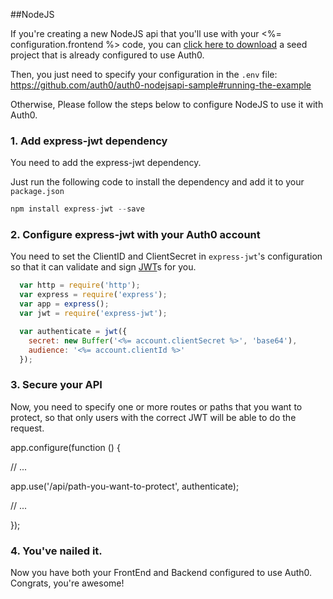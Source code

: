 ##NodeJS

If you're creating a new NodeJS api that you'll use with your <%= configuration.frontend %> code, you can [click here to download](https://github.com/auth0/auth0-nodejsapi-sample/archive/master.zip) a seed project that is already configured to use Auth0.

Then, you just need to specify your configuration in the `.env` file: https://github.com/auth0/auth0-nodejsapi-sample#running-the-example

Otherwise, Please follow the steps below to configure NodeJS to use it with Auth0.

### 1. Add express-jwt dependency

You need to add the express-jwt dependency.

Just run the following code to install the dependency and add it to your `package.json`

````js
npm install express-jwt --save
````

### 2. Configure express-jwt with your Auth0 account

You need to set the ClientID and ClientSecret in `express-jwt`'s configuration so that it can validate and sign [JWT](https://docs.auth0.com/jwt)s for you.

````js
  var http = require('http');
  var express = require('express');
  var app = express();
  var jwt = require('express-jwt');

  var authenticate = jwt({
    secret: new Buffer('<%= account.clientSecret %>', 'base64'),
    audience: '<%= account.clientId %>'
  });
````

### 3. Secure your API

Now, you need to specify one or more routes or paths that you want to protect, so that only users with the correct JWT will be able to do the request.

app.configure(function () {

  // ...

  app.use('/api/path-you-want-to-protect', authenticate);

  // ...

});

### 4. You've nailed it.

Now you have both your FrontEnd and Backend configured to use Auth0. Congrats, you're awesome!
